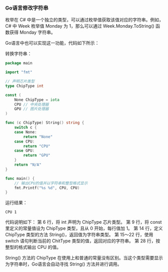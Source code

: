 ### Go语言修改字符串

枚举在 C# 中是一个独立的类型，可以通过枚举值获取该值对应的字符串。例如，C# 中 Week 枚举值 Monday 为 1，那么可以通过 Week.Monday.ToString() 函数获得 Monday 字符串。

Go语言中也可以实现这一功能，代码如下所示：

转换字符串：

```go
package main

import "fmt"

// 声明芯片类型
type ChipType int

const (
	None ChipType = iota
	CPU	// 中央处理器
	GPU	// 图片处理器
)

func (c ChipType) String() string {
	switch c {
	case None:
		return "None"
	case CPU:
		return "CPU"
	case GPU:
		return "GPU"
	}
	return "N/A"
}

func main() {
	// 输出CPU的值并以字符串和整型格式显示
	fmt.Printf("%s %d", CPU, CPU)
}
```

运行结果：

```text
CPU 1
```

代码说明如下：
第 6 行，将 int 声明为 ChipType 芯片类型。
第 9 行，将 const 里定义的常量值设为 ChipType 类型，且从 0 开始，每行值加 1。
第 14 行，定义 ChipType 类型的方法 String()，返回值为字符串类型。
第 15～22 行，使用 switch 语句判断当前的 ChitType 类型的值，返回对应的字符串。
第 28 行，按整型的格式输出 CPU 的值。

String() 方法的 ChipType 在使用上和普通的常量没有区别。当这个类型需要显示为字符串时，Go语言会自动寻找 String() 方法并进行调用。